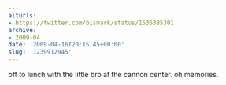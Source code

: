 ```yaml
---
alturls:
- https://twitter.com/bismark/status/1536385301
archive:
- 2009-04
date: '2009-04-16T20:15:45+00:00'
slug: '1239912945'
---
```


off to lunch with the little bro at the cannon center. oh memories.

